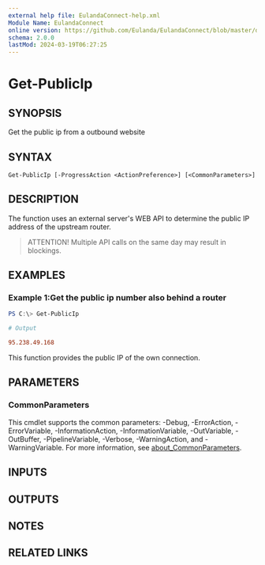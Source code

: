 ```yaml
---
external help file: EulandaConnect-help.xml
Module Name: EulandaConnect
online version: https://github.com/Eulanda/EulandaConnect/blob/master/docs/Get-PublicIp.md
schema: 2.0.0
lastMod: 2024-03-19T06:27:25
---
```


# Get-PublicIp

## SYNOPSIS
Get the public ip from a outbound website

## SYNTAX

```
Get-PublicIp [-ProgressAction <ActionPreference>] [<CommonParameters>]
```

## DESCRIPTION
The function uses an external server's WEB API to determine the public IP address of the upstream router.

> ATTENTION! Multiple API calls on the same day may result in blockings.

## EXAMPLES

### Example 1:Get the public ip number also behind a router
```powershell
PS C:\> Get-PublicIp
```

```ini
# Output

95.238.49.168
```

This function provides the public IP of the own connection.

## PARAMETERS


### CommonParameters
This cmdlet supports the common parameters: -Debug, -ErrorAction, -ErrorVariable, -InformationAction, -InformationVariable, -OutVariable, -OutBuffer, -PipelineVariable, -Verbose, -WarningAction, and -WarningVariable. For more information, see [about_CommonParameters](http://go.microsoft.com/fwlink/?LinkID=113216).

## INPUTS

## OUTPUTS

## NOTES

## RELATED LINKS


